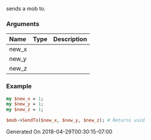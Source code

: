 sends a mob to.
### Arguments
**Name**|**Type**|**Description**
:---|:---|:---
new_x||
new_y||
new_z||

### Example

```perl
my $new_x = 1;
my $new_y = 1;
my $new_z = 1;

$mob->SendTo($new_x, $new_y, $new_z); # Returns void
```


Generated On 2018-04-29T00:30:15-07:00